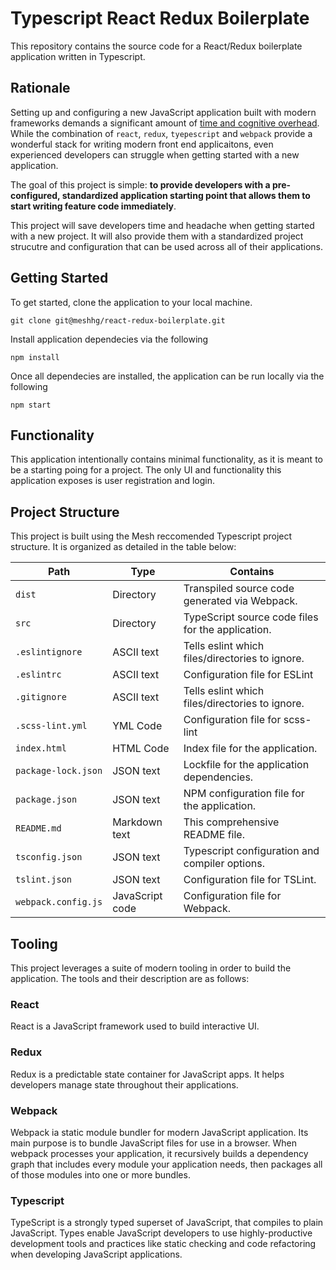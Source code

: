 # Typescript React Redux Boilerplate

This repository contains the source code for a React/Redux boilerplate application written in Typescript. 

## Rationale 

Setting up and configuring a new JavaScript application built with modern frameworks demands a significant amount of [time and cognitive overhead](https://hackernoon.com/how-it-feels-to-learn-javascript-in-2016-d3a717dd577f). While the combination of `react`, `redux`, `tyepescript` and `webpack` provide a wonderful stack for writing modern front end applicaitons, even experienced developers can struggle when getting started with a new application. 

The goal of this project is simple: **to provide developers with a pre-configured, standardized application starting point that allows them to start writing feature code immediately**. 

This project will save developers time and headache when getting started with a new project. It will also provide them with a standardized project strucutre and configuration that can be used across all of their applications. 

## Getting Started

To get started, clone the application to your local machine.

```
git clone git@meshhg/react-redux-boilerplate.git
```

Install application dependecies via the following 

```
npm install
```

Once all dependecies are installed, the application can be run locally via the following

```
npm start
```

## Functionality 

This application intentionally contains minimal functionality, as it is meant to be a starting poing for a project. The only UI and functionality this application exposes is user registration and login. 

## Project Structure

This project is built using the Mesh reccomended Typescript project structure. It is organized as detailed in the table below:

| Path                  | Type              | Contains                                                            
| ----------------------|-------------------|---------------------------------------------------------------|
| `dist`            	| Directory         | Transpiled source code generated via Webpack.                 |
| `src`                 | Directory         | TypeScript source code files for the application.             |
| `.eslintignore`       | ASCII text        | Tells eslint which files/directories to ignore.               |
| `.eslintrc`           | ASCII text        | Configuration file for ESLint                                 |
| `.gitignore`          | ASCII text        | Tells eslint which files/directories to ignore.               |
| `.scss-lint.yml`      | YML Code          | Configuration file for scss-lint                              |
| `index.html`          | HTML Code         | Index file for the application.                               |
| `package-lock.json`   | JSON text         | Lockfile for the application dependencies.                    |
| `package.json`        | JSON text         | NPM configuration file for the application.                   |
| `README.md`           | Markdown text     | This comprehensive README file.                               |
| `tsconfig.json`       | JSON text         | Typescript configuration and compiler options.                |
| `tslint.json`         | JSON text         | Configuration file for TSLint.                                |
| `webpack.config.js`   | JavaScript code   | Configuration file for Webpack.                               |    

## Tooling

This project leverages a suite of modern tooling in order to build the application. The tools and their description are as follows:

### React

React is a JavaScript framework used to build interactive UI. 

### Redux 

Redux is a predictable state container for JavaScript apps. It helps developers manage state throughout their applications. 

### Webpack

Webpack ia static module bundler for modern JavaScript application. Its main purpose is to bundle JavaScript files for use in a browser. When webpack processes your application, it recursively builds a dependency graph that includes every module your application needs, then packages all of those modules into one or more bundles.

### Typescript

TypeScript is a strongly typed superset of JavaScript, that compiles to plain JavaScript. Types enable JavaScript developers to use highly-productive development tools and practices like static checking and code refactoring when developing JavaScript applications.



